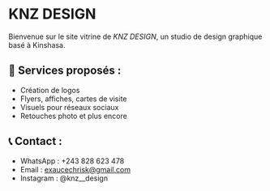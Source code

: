 # KNZ DESIGN

Bienvenue sur le site vitrine de *KNZ DESIGN*, un studio de design graphique basé à Kinshasa.

## 🚀 Services proposés :
- Création de logos
- Flyers, affiches, cartes de visite
- Visuels pour réseaux sociaux
- Retouches photo et plus encore

## 📞 Contact :
- WhatsApp : +243 828 623 478
- Email : exaucechrisk@gmail.com
- Instagram : @knz__design
